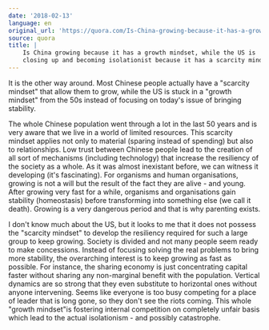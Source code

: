 ```yaml
---
date: '2018-02-13'
language: en
original_url: 'https://quora.com/Is-China-growing-because-it-has-a-growth-mindset-while-the-US-is-closing-up-and-becoming-isolationist-because-it-has-a-scarcity-mindset/answer/Clément-Renaud'
source: quora
title: |
    Is China growing because it has a growth mindset, while the US is
    closing up and becoming isolationist because it has a scarcity mindset?
---
```


It is the other way around. Most Chinese people actually have a
"scarcity mindset" that allow them to grow, while the US is stuck in a
"growth mindset" from the 50s instead of focusing on today's issue of
bringing stability.

The whole Chinese population went through a lot in the last 50 years and
is very aware that we live in a world of limited resources. This
scarcity mindset applies not only to material (sparing instead of
spending) but also to relationships. Low trust between Chinese people
lead to the creation of all sort of mechanisms (including technology)
that increase the resiliency of the society as a whole. As it was almost
inexistant before, we can witness it developing (it's fascinating). For
organisms and human organisations, growing is not a will but the result
of the fact they are alive - and young. After growing very fast for a
while, organisms and organisations gain stability (homeostasis) before
transforming into something else (we call it death). Growing is a very
dangerous period and that is why parenting exists.

I don't know much about the US, but it looks to me that it does not
possess the "scarcity mindset" to develop the resiliency required for
such a large group to keep growing. Society is divided and not many
people seem ready to make concessions. Instead of focusing solving the
real problems to bring more stability, the overarching interest is to
keep growing as fast as possible. For instance, the sharing economy is
just concentrating capital faster without sharing any non-marginal
benefit with the population. Vertical dynamics are so strong that they
even substitute to horizontal ones without anyone intervening. Seems
like everyone is too busy competing for a place of leader that is long
gone, so they don't see the riots coming. This whole "growth mindset"is
fostering internal competition on completely unfair basis which lead to
the actual isolationism - and possibly catastrophe.
